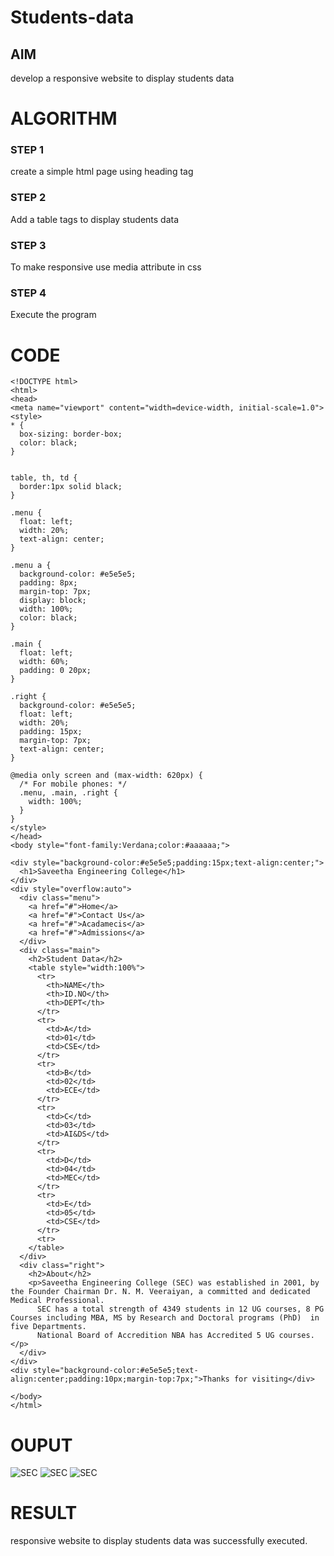# Students-data

## AIM
develop a responsive website to display students data

# ALGORITHM
### STEP 1
create a simple html page using heading tag
### STEP 2
Add a table tags to display students data
### STEP 3
To make responsive use media attribute in css
### STEP 4
Execute the program

# CODE
~~~
<!DOCTYPE html>
<html>
<head>
<meta name="viewport" content="width=device-width, initial-scale=1.0">
<style>
* {
  box-sizing: border-box;
  color: black;
}


table, th, td {
  border:1px solid black;
}

.menu {
  float: left;
  width: 20%;
  text-align: center;
}

.menu a {
  background-color: #e5e5e5;
  padding: 8px;
  margin-top: 7px;
  display: block;
  width: 100%;
  color: black;
}

.main {
  float: left;
  width: 60%;
  padding: 0 20px;
}

.right {
  background-color: #e5e5e5;
  float: left;
  width: 20%;
  padding: 15px;
  margin-top: 7px;
  text-align: center;
}

@media only screen and (max-width: 620px) {
  /* For mobile phones: */
  .menu, .main, .right {
    width: 100%;
  }
}
</style>
</head>
<body style="font-family:Verdana;color:#aaaaaa;">

<div style="background-color:#e5e5e5;padding:15px;text-align:center;">
  <h1>Saveetha Engineering College</h1>
</div>
<div style="overflow:auto">
  <div class="menu">
    <a href="#">Home</a>
    <a href="#">Contact Us</a>
    <a href="#">Acadamecis</a>
    <a href="#">Admissions</a>
  </div>
  <div class="main">
    <h2>Student Data</h2>
    <table style="width:100%">
      <tr>
        <th>NAME</th>
        <th>ID.NO</th>
        <th>DEPT</th>
      </tr>
      <tr>
        <td>A</td>
        <td>01</td>
        <td>CSE</td>
      </tr>
      <tr>
        <td>B</td>
        <td>02</td>
        <td>ECE</td>
      </tr>
      <tr>
        <td>C</td>
        <td>03</td>
        <td>AI&DS</td>
      </tr>
      <tr>
        <td>D</td>
        <td>04</td>
        <td>MEC</td>
      </tr>
      <tr>
        <td>E</td>
        <td>05</td>
        <td>CSE</td>
      </tr>
      <tr>
    </table>
  </div>
  <div class="right">
    <h2>About</h2>
    <p>Saveetha Engineering College (SEC) was established in 2001, by the Founder Chairman Dr. N. M. Veeraiyan, a committed and dedicated Medical Professional.
      SEC has a total strength of 4349 students in 12 UG courses, 8 PG Courses including MBA, MS by Research and Doctoral programs (PhD)  in five Departments.
      National Board of Accredition NBA has Accredited 5 UG courses.</p>
  </div>
</div>
<div style="background-color:#e5e5e5;text-align:center;padding:10px;margin-top:7px;">Thanks for visiting</div>

</body>
</html>
~~~
# OUPUT
![SEC](exp4-1.png)
![SEC](exp4-2.png)
![SEC](exp4-3.png)

# RESULT
responsive website to display students data was successfully executed.